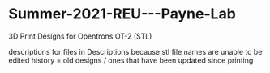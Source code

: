 # Summer-2021-REU---Payne-Lab
3D Print Designs for Opentrons OT-2 (STL)

descriptions for files in Descriptions because stl file names are unable to be edited
history = old designs / ones that have been updated since printing
